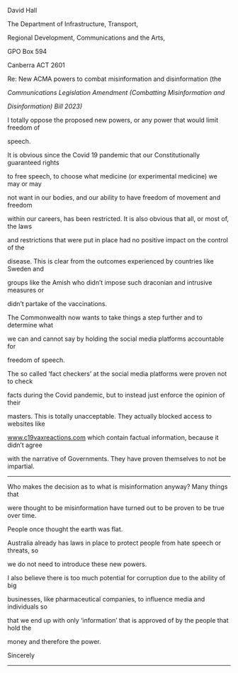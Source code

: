 David Hall

The Department of Infrastructure, Transport,

Regional Development, Communications and the Arts,

GPO Box 594

Canberra ACT 2601

Re: New ACMA powers to combat misinformation and disinformation (the

_Communications Legislation Amendment (Combatting Misinformation and_

_Disinformation) Bill 2023)_

I totally oppose the proposed new powers, or any power that would limit freedom of

speech.

It is obvious since the Covid 19 pandemic that our Constitutionally guaranteed rights

to free speech, to choose what medicine (or experimental medicine) we may or may

not want in our bodies, and our ability to have freedom of movement and freedom

within our careers, has been restricted. It is also obvious that all, or most of, the laws

and restrictions that were put in place had no positive impact on the control of the

disease. This is clear from the outcomes experienced by countries like Sweden and

groups like the Amish who didn’t impose such draconian and intrusive measures or

didn’t partake of the vaccinations.

The Commonwealth now wants to take things a step further and to determine what

we can and cannot say by holding the social media platforms accountable for

freedom of speech.

The so called ‘fact checkers’ at the social media platforms were proven not to check

facts during the Covid pandemic, but to instead just enforce the opinion of their

masters. This is totally unacceptable. They actually blocked access to websites like

www.c19vaxreactions.com which contain factual information, because it didn’t agree

with the narrative of Governments. They have proven themselves to not be impartial.


-----

Who makes the decision as to what is misinformation anyway? Many things that

were thought to be misinformation have turned out to be proven to be true over time.

People once thought the earth was flat.

Australia already has laws in place to protect people from hate speech or threats, so

we do not need to introduce these new powers.

I also believe there is too much potential for corruption due to the ability of big

businesses, like pharmaceutical companies, to influence media and individuals so

that we end up with only ‘information’ that is approved of by the people that hold the

money and therefore the power.

Sincerely


-----

